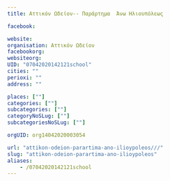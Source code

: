 ```yaml
---
title: Αττικόν Ωδείον-- Παράρτημα  Άνω Ηλιουπόλεως

facebook:

website:
organisation: Αττικόν Ωδείον
facebookorg:
websiteorg:
UID: "07042020142121school"
cities: ""
perioxi: ""
address: ""

places: [""]
categories: [""]
subcategories: [""]
categoryNoSLug: [""]
subcategoriesNoSLug: [""]

orgUID: org14042020003054

url: "attikon-odeion-parartima-ano-ilioypoleos///"
slug: "attikon-odeion-parartima-ano-ilioypoleos"
aliases:
    - /07042020142121school
---
```






